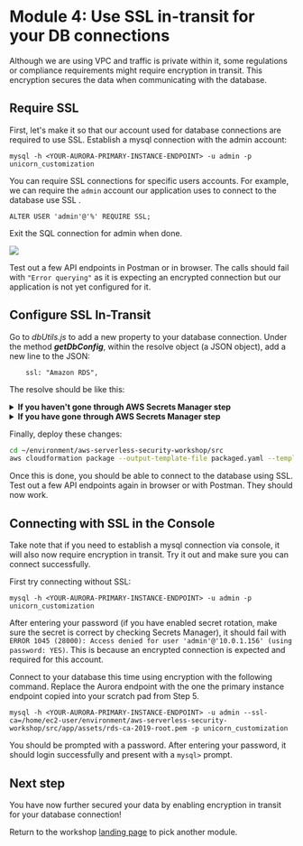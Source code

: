 # Module 4: Use SSL in-transit for your DB connections

Although we are using VPC and traffic is private within it, some regulations or compliance requirements might require encryption in transit. This encryption secures the data when communicating with the database. 

## Require SSL 

First, let's make it so that our account used for database connections are required to use SSL. Establish a mysql connection with the admin account:

```mysql -h <YOUR-AURORA-PRIMARY-INSTANCE-ENDPOINT> -u admin -p unicorn_customization```

You can require SSL connections for specific users accounts\. For example, we can require the `admin` account our application uses to connect to the database use SSL \.


```
ALTER USER 'admin'@'%' REQUIRE SSL;  
```


Exit the SQL connection for admin when done.

![](images/require_ssl.png)

Test out a few API endpoints in Postman or in browser. The calls should fail with `"Error querying"` as it is expecting an encrypted connection but our application is not yet configured for it. 

## Configure SSL In-Transit

Go to *dbUtils.js* to add a new property to your database connection. Under the method ***getDbConfig***, within the resolve object (a JSON object), add a new line to the JSON:

```
    ssl: "Amazon RDS",

```
The resolve should be like this:

<details>
<summary><strong>If you haven't gone through AWS Secrets Manager step</strong></summary><p>

```javascript
			resolve({
			    ssl: "Amazon RDS",
			    host: host,
			    user: "admin",
			    password: "Corp123!",
			    database: "unicorn_customization",
			    multipleStatements: true
			});
```
</details>

<details>
<summary><strong>If you have gone through AWS Secrets Manager step</strong></summary><p>

```javascript
            client.getSecretValue({SecretId: secretName}, function (err, data) {
                if (err) {
                    console.error(err);
                    if (err.code === 'ResourceNotFoundException')
                        reject("The requested secret " + secretName + " was not found");
                    else if (err.code === 'InvalidRequestException')
                        reject("The request was invalid due to: " + err.message);
                    else if (err.code === 'InvalidParameterException')
                        reject("The request had invalid params: " + err.message);
                    else
                        reject(err.message);
                }
                else {
                    if (data.SecretString !== "") {
                        secret = data.SecretString;
                        resolve({
                            ssl: "Amazon RDS",
                            host: JSON.parse(secret).host,
                            user: JSON.parse(secret).username,
                            password: JSON.parse(secret).password,
                            database: "unicorn_customization",
                            multipleStatements: true
                        });
                    } else {
                        reject("Cannot parse DB credentials from secrets manager.");
                    }
                }
            });
```
</details>

Finally, deploy these changes:

```bash
cd ~/environment/aws-serverless-security-workshop/src
aws cloudformation package --output-template-file packaged.yaml --template-file template.yaml --s3-bucket $BUCKET --s3-prefix securityworkshop --region $REGION &&  aws cloudformation deploy --template-file packaged.yaml --stack-name $STUDENT-CustomizeUnicorns --region $REGION --capabilities CAPABILITY_IAM --parameter-overrides InitResourceStack=$STUDENT
```

Once this is done, you should be able to connect to the database using SSL. Test out a few API endpoints again in browser or with Postman. They should now work.

## Connecting with SSL in the Console

Take note that if you need to establish a mysql connection via console, it will also now require encryption in transit.
Try it out and make sure you can connect successfully.

First try connecting without SSL:

```mysql -h <YOUR-AURORA-PRIMARY-INSTANCE-ENDPOINT> -u admin -p unicorn_customization```

	
After entering your password (if you have enabled secret rotation, make sure the secret is correct by checking Secrets Manager), it should fail with `ERROR 1045 (28000): Access denied for user 'admin'@'10.0.1.156' (using password: YES)`\. This is because an encrypted connection is expected and required for this account.


Connect to your database this time using encryption with the following command. Replace the Aurora endpoint with the one the primary instance endpoint copied into your scratch pad from Step 5.

```mysql -h <YOUR-AURORA-PRIMARY-INSTANCE-ENDPOINT> -u admin --ssl-ca=/home/ec2-user/environment/aws-serverless-security-workshop/src/app/assets/rds-ca-2019-root.pem -p unicorn_customization```

You should be prompted with a password. After entering your password, it should login successfully and present with a `mysql>` prompt.

## Next step 
You have now further secured your data by enabling encryption in transit for your database connection! 

Return to the workshop [landing page](../../README.md) to pick another module.

